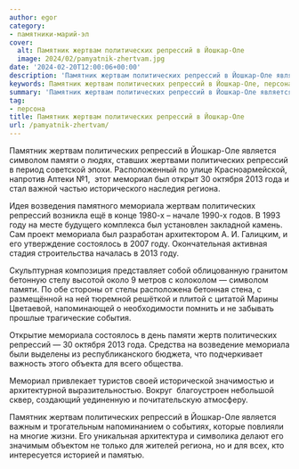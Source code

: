 ```yaml
---
author: egor
category:
- памятники-марий-эл
cover:
  alt: Памятник жертвам политических репрессий в Йошкар-Оле
  image: 2024/02/pamyatnik-zhertvam.jpg
date: '2024-02-20T12:00:06+00:00'
description: 'Памятник жертвам политических репрессий в Йошкар-Оле является символом памяти о людях, ставших жертвами политических репрессий в период советской эпохи....'
keywords: Памятник жертвам политических репрессий в Йошкар-Оле, персона, политических, репрессий, мемориала, жертвам, памяти, 2013, году, памятник, йошкар, оле, является, символом, мемориал, октября, года
summary: 'Памятник жертвам политических репрессий в Йошкар-Оле является символом памяти о людях, ставших жертвами политических репрессий в период советской эпохи....'
tag:
- персона
title: Памятник жертвам политических репрессий в Йошкар-Оле
url: /pamyatnik-zhertvam/
---
```


Памятник жертвам политических репрессий в Йошкар-Оле является символом памяти о людях, ставших жертвами политических репрессий в период советской эпохи. Расположенный по улице Красноармейской, напротив Аптеки №1,  этот мемориал был открыт 30 октября 2013 года и стал важной частью исторического наследия региона.

Идея возведения памятного мемориала жертвам политических репрессий возникла ещё в конце 1980-х – начале 1990-х годов. В 1993 году на месте будущего комплекса был установлен закладной камень. Сам проект мемориала был разработан архитектором А. И. Галицким, и его утверждение состоялось в 2007 году. Окончательная активная стадия строительства началась в 2013 году.

Скульптурная композиция представляет собой облицованную гранитом бетонную стелу высотой около 9 метров с колоколом — символом памяти. По обе стороны от стелы расположена бетонная стена, с размещённой на ней тюремной решёткой и плитой с цитатой Марины Цветаевой, напоминающей о необходимости помнить и не забывать прошлые трагические события.

Открытие мемориала состоялось в день памяти жертв политических репрессий — 30 октября 2013 года. Средства на возведение мемориала были выделены из республиканского бюджета, что подчеркивает важность этого объекта для всего общества.

Мемориал привлекает туристов своей исторической значимостью и архитектурной выразительностью. Вокруг  благоустроен небольшой сквер, создающий уединенную и почитательскую атмосферу.

Памятник жертвам политических репрессий в Йошкар-Оле является важным и трогательным напоминанием о событиях, которые повлияли на многие жизни. Его уникальная архитектура и символика делают его значимым объектом не только для жителей региона, но и для всех, кто интересуется историей и памятью.